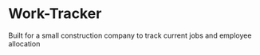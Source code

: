 # Work-Tracker
Built for a small construction company to track current jobs and employee allocation
